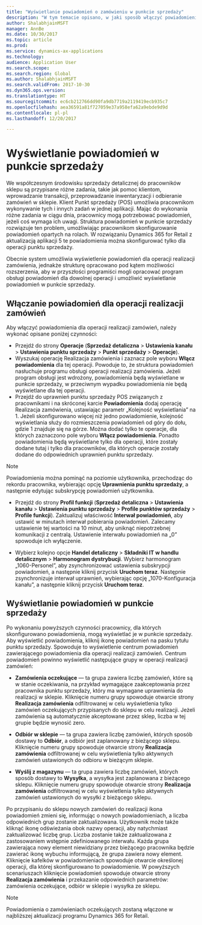 ```yaml
---
title: "Wyświetlanie powiadomień o zamówieniu w punkcie sprzedaży"
description: "W tym temacie opisano, w jaki sposób włączyć powiadomienia o zamówieniu w punkcie sprzedaży oraz strukturę powiadomień, którą można rozszerzyć na inne operacje."
author: ShalabhjainMSFT
manager: AnnBe
ms.date: 10/30/2017
ms.topic: article
ms.prod: 
ms.service: dynamics-ax-applications
ms.technology: 
audience: Application User
ms.search.scope: 
ms.search.region: Global
ms.author: ShalabhjainMSFT
ms.search.validFrom: 2017-10-30
ms.dyn365.ops.version: 
ms.translationtype: HT
ms.sourcegitcommit: ec6cb212766dd90fa9db7719a2119419ecb935c7
ms.openlocfilehash: aea36591a81f727059e37a958efa62a9ebde9d9d
ms.contentlocale: pl-pl
ms.lasthandoff: 12/20/2017

---
```


# <a name="display-notifications-in-point-of-sale"></a>Wyświetlanie powiadomień w punkcie sprzedaży

We współczesnym środowisku sprzedaży detalicznej do pracowników sklepu są przypisane różne zadania, takie jak pomoc klientom, wprowadzanie transakcji, przeprowadzanie inwentaryzacji i odbieranie zamówień w sklepie. Klient Punkt sprzedaży (POS) umożliwia pracownikom wykonywanie tych i innych zadań w jednej aplikacji. Mając do wykonania różne zadania w ciągu dnia, pracownicy mogą potrzebować powiadomień, jeżeli coś wymaga ich uwagi. Struktura powiadomień w punkcie sprzedaży rozwiązuje ten problem, umożliwiając pracownikom skonfigurowanie powiadomień opartych na rolach. W rozwiązaniu Dynamics 365 for Retail z aktualizacją aplikacji 5 te powiadomienia można skonfigurować tylko dla operacji punktu sprzedaży.

Obecnie system umożliwia wyświetlenie powiadomień dla operacji realizacji zamówienia, jednakże strukturę opracowano pod kątem możliwości rozszerzenia, aby w przyszłości programiści mogli opracować program obsługi powiadomień dla dowolnej operacji i umożliwić wyświetlanie powiadomień w punkcie sprzedaży.  

## <a name="enable-notifications-for-order-fulfillment-operations"></a>Włączanie powiadomień dla operacji realizacji zamówień

Aby włączyć powiadomienia dla operacji realizacji zamówień, należy wykonać opisane poniżej czynności:

 - Przejdź do strony **Operacje** (**Sprzedaż detaliczna** > **Ustawienia kanału** > **Ustawienia punktu sprzedaży** > **Punkt sprzedaży** > **Operacje**).
 - Wyszukaj operację Realizacja zamówienia i zaznacz pole wyboru **Włącz powiadomienia** dla tej operacji. Powoduje to, że struktura powiadomień nasłuchuje programu obsługi operacji realizacji zamówienia. Jeżeli program obsługi jest wdrożony, powiadomienia będą wyświetlane w punkcie sprzedaży, w przeciwnym wypadku powiadomienia nie będą wyświetlane dla tej operacji.
- Przejdź do uprawnień punktu sprzedaży POS związanych z pracownikami i na skróconej karcie **Powiadomienia** dodaj operację Realizacja zamówienia, ustawiając parametr „Kolejność wyświetlania” na 1. Jeżeli skonfigurowano więcej niż jedno powiadomienie, kolejność wyświetlania służy do rozmieszczenia powiadomień od góry do dołu, gdzie 1 znajduje się na górze. Można dodać tylko te operacje, dla których zaznaczono pole wyboru **Włącz powiadomienia**. Ponadto powiadomienia będą wyświetlane tylko dla operacji, które zostały dodane tutaj i tylko dla pracowników, dla których operacje zostały dodane do odpowiednich uprawnień punktu sprzedaży. 

> [!NOTE]
> Powiadomienia można pominąć na poziomie użytkownika, przechodząc do rekordu pracownika, wybierając opcję **Uprawnienia punktu sprzedaży**, a następnie edytując subskrypcję powiadomień użytkownika.

 - Przejdź do strony **Profil funkcji** (**Sprzedaż detaliczna** > **Ustawienia kanału** > **Ustawienia punktu sprzedaży** > **Profile punktów sprzedaży** > **Profile funkcji**). Zaktualizuj właściwość **Interwał powiadomień**, aby ustawić w minutach interwał pobierania powiadomień. Zalecamy ustawienie tej wartości na 10 minut, aby uniknąć niepotrzebnej komunikacji z centralą. Ustawienie interwału powiadomień na „0” spowoduje ich wyłączenie.  

 - Wybierz kolejno opcje **Handel detaliczny** > **Składniki IT w handlu detalicznym** > **Harmonogram dystrybucji**. Wybierz harmonogram „1060-Personel”, aby zsynchronizować ustawienia subskrypcji powiadomień, a następnie kliknij przycisk **Uruchom teraz**. Następnie zsynchronizuje interwał uprawnień, wybierając opcję „1070-Konfiguracja kanału”, a następnie kliknij przycisk **Uruchom teraz**. 

## <a name="view-notifications-in-pos"></a>Wyświetlanie powiadomień w punkcie sprzedaży

Po wykonaniu powyższych czynności pracownicy, dla których skonfigurowano powiadomienia, mogą wyświetlać je w punkcie sprzedaży. Aby wyświetlić powiadomienia, kliknij ikonę powiadomień na pasku tytułu punktu sprzedaży. Spowoduje to wyświetlenie centrum powiadomień zawierającego powiadomienia dla operacji realizacji zamówień. Centrum powiadomień powinno wyświetlić następujące grupy w operacji realizacji zamówień: 

- **Zamówienia oczekujące** — ta grupa zawiera liczbę zamówień, które są w stanie oczekiwania, na przykład wymagające zaakceptowania przez pracownika punktu sprzedaży, który ma wymagane uprawnienia do realizacji w sklepie. Kliknięcie numeru grupy spowoduje otwarcie strony **Realizacja zamówienia** odfiltrowanej w celu wyświetlenia tylko zamówień oczekujących przypisanych do sklepu w celu realizacji. Jeżeli zamówienia są automatycznie akceptowane przez sklep, liczba w tej grupie będzie wynosić zero.

- **Odbiór w sklepie** — ta grupa zawiera liczbę zamówień, których sposób dostawy to **Odbiór**, a odbiór jest zaplanowany z bieżącego sklepu. Kliknięcie numeru grupy spowoduje otwarcie strony **Realizacja zamówienia** odfiltrowanej w celu wyświetlenia tylko aktywnych zamówień ustawionych do odbioru w bieżącym sklepie.

- **Wyślij z magazynu** — ta grupa zawiera liczbę zamówień, których sposób dostawy to **Wysyłka**, a wysyłka jest zaplanowana z bieżącego sklepu. Kliknięcie numeru grupy spowoduje otwarcie strony **Realizacja zamówienia** odfiltrowanej w celu wyświetlenia tylko aktywnych zamówień ustawionych do wysyłki z bieżącego sklepu.

Po przypisaniu do sklepu nowych zamówień do realizacji ikona powiadomień zmieni się, informując o nowych powiadomieniach, a liczba odpowiednich grup zostanie zaktualizowana. Użytkownik może także kliknąć ikonę odświeżania obok nazwy operacji, aby natychmiast zaktualizować liczbę grup. Liczba zostanie także zaktualizowana z zastosowaniem wstępnie zdefiniowanego interwału. Każda grupa zawierająca nowy element niewidziany przez bieżącego pracownika będzie zawierać ikonę wybuchu informującą, że grupa zawiera nowy element. Kliknięcie kafelków w powiadomieniach spowoduje otwarcie określonej operacji, dla której skonfigurowano to powiadomienie. W powyższych scenariuszach kliknięcie powiadomień spowoduje otwarcie strony **Realizacja zamówienia** i przekazanie odpowiednich parametrów: zamówienia oczekujące, odbiór w sklepie i wysyłka ze sklepu. 

> [!NOTE]
> Powiadomienia o zamówieniach oczekujących zostaną włączone w najbliższej aktualizacji programu Dynamics 365 for Retail. 


